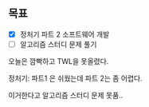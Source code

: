 ## 목표

- [x] 정처기 파트 2 소프트웨어 개발
- [ ] 알고리즘 스터디 문제 풀기

오늘은 깜빡하고 TWL을 못올렸다.

정처기: 파트1 은 쉬웠는데 파트 2는 좀 어렵다.

이거한다고 알고리즘 스터디 문제 못품..
